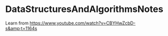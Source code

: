 # DataStructuresAndAlgorithmsNotes
Learn from https://www.youtube.com/watch?v=CBYHwZcbD-s&amp;t=1164s
